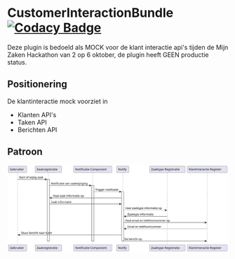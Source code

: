 # CustomerInteractionBundle [![Codacy Badge](https://app.codacy.com/project/badge/Grade/980ea2efc85a427ea909518f29506ff6)](https://app.codacy.com/gh/CommonGateway/CustomerInteractionBundle/dashboard?utm_source=gh\&utm_medium=referral\&utm_content=\&utm_campaign=Badge_grade)

Deze plugin is bedoeld als MOCK voor de klant interactie api's tijden de Mijn Zaken Hackathon van 2 op 6 oktober, de plugin heeft GEEN productie status.

## Positionering

De klantinteractie mock voorziet in

* Klanten API's
* Taken API
* Berichten API

## Patroon
![Sequence Diagram](https://raw.githubusercontent.com/CommonGateway/CustomerInteractionBundle/main/docs/mijnzaken_sequence_diagram.svg "Sequence Diagram")